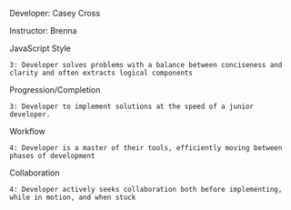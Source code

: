 Developer: Casey Cross

Instructor: Brenna

JavaScript Style

    3: Developer solves problems with a balance between conciseness and clarity and often extracts logical components

Progression/Completion

    3: Developer to implement solutions at the speed of a junior developer.

Workflow

    4: Developer is a master of their tools, efficiently moving between phases of development

Collaboration

    4: Developer actively seeks collaboration both before implementing, while in motion, and when stuck
